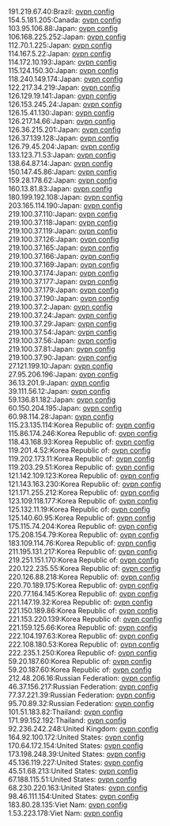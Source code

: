 191.219.67.40:Brazil: [ovpn config](vpn/191_219_67_40.ovpn)  
154.5.181.205:Canada: [ovpn config](vpn/154_5_181_205.ovpn)  
103.95.106.88:Japan: [ovpn config](vpn/103_95_106_88.ovpn)  
106.168.225.252:Japan: [ovpn config](vpn/106_168_225_252.ovpn)  
112.70.1.225:Japan: [ovpn config](vpn/112_70_1_225.ovpn)  
114.167.5.22:Japan: [ovpn config](vpn/114_167_5_22.ovpn)  
114.172.10.193:Japan: [ovpn config](vpn/114_172_10_193.ovpn)  
115.124.150.30:Japan: [ovpn config](vpn/115_124_150_30.ovpn)  
118.240.149.174:Japan: [ovpn config](vpn/118_240_149_174.ovpn)  
122.217.34.219:Japan: [ovpn config](vpn/122_217_34_219.ovpn)  
126.129.19.141:Japan: [ovpn config](vpn/126_129_19_141.ovpn)  
126.153.245.24:Japan: [ovpn config](vpn/126_153_245_24.ovpn)  
126.15.41.130:Japan: [ovpn config](vpn/126_15_41_130.ovpn)  
126.217.14.66:Japan: [ovpn config](vpn/126_217_14_66.ovpn)  
126.36.215.201:Japan: [ovpn config](vpn/126_36_215_201.ovpn)  
126.37.139.128:Japan: [ovpn config](vpn/126_37_139_128.ovpn)  
126.79.45.204:Japan: [ovpn config](vpn/126_79_45_204.ovpn)  
133.123.71.53:Japan: [ovpn config](vpn/133_123_71_53.ovpn)  
138.64.87.14:Japan: [ovpn config](vpn/138_64_87_14.ovpn)  
150.147.45.86:Japan: [ovpn config](vpn/150_147_45_86.ovpn)  
159.28.178.62:Japan: [ovpn config](vpn/159_28_178_62.ovpn)  
160.13.81.83:Japan: [ovpn config](vpn/160_13_81_83.ovpn)  
180.199.192.108:Japan: [ovpn config](vpn/180_199_192_108.ovpn)  
203.165.114.190:Japan: [ovpn config](vpn/203_165_114_190.ovpn)  
219.100.37.110:Japan: [ovpn config](vpn/219_100_37_110.ovpn)  
219.100.37.118:Japan: [ovpn config](vpn/219_100_37_118.ovpn)  
219.100.37.119:Japan: [ovpn config](vpn/219_100_37_119.ovpn)  
219.100.37.126:Japan: [ovpn config](vpn/219_100_37_126.ovpn)  
219.100.37.165:Japan: [ovpn config](vpn/219_100_37_165.ovpn)  
219.100.37.166:Japan: [ovpn config](vpn/219_100_37_166.ovpn)  
219.100.37.169:Japan: [ovpn config](vpn/219_100_37_169.ovpn)  
219.100.37.174:Japan: [ovpn config](vpn/219_100_37_174.ovpn)  
219.100.37.177:Japan: [ovpn config](vpn/219_100_37_177.ovpn)  
219.100.37.179:Japan: [ovpn config](vpn/219_100_37_179.ovpn)  
219.100.37.190:Japan: [ovpn config](vpn/219_100_37_190.ovpn)  
219.100.37.2:Japan: [ovpn config](vpn/219_100_37_2.ovpn)  
219.100.37.24:Japan: [ovpn config](vpn/219_100_37_24.ovpn)  
219.100.37.29:Japan: [ovpn config](vpn/219_100_37_29.ovpn)  
219.100.37.54:Japan: [ovpn config](vpn/219_100_37_54.ovpn)  
219.100.37.56:Japan: [ovpn config](vpn/219_100_37_56.ovpn)  
219.100.37.81:Japan: [ovpn config](vpn/219_100_37_81.ovpn)  
219.100.37.90:Japan: [ovpn config](vpn/219_100_37_90.ovpn)  
27.121.199.10:Japan: [ovpn config](vpn/27_121_199_10.ovpn)  
27.95.206.196:Japan: [ovpn config](vpn/27_95_206_196.ovpn)  
36.13.201.9:Japan: [ovpn config](vpn/36_13_201_9.ovpn)  
39.111.56.12:Japan: [ovpn config](vpn/39_111_56_12.ovpn)  
59.136.81.182:Japan: [ovpn config](vpn/59_136_81_182.ovpn)  
60.150.204.195:Japan: [ovpn config](vpn/60_150_204_195.ovpn)  
60.98.114.28:Japan: [ovpn config](vpn/60_98_114_28.ovpn)  
115.23.135.114:Korea Republic of: [ovpn config](vpn/115_23_135_114.ovpn)  
115.86.174.246:Korea Republic of: [ovpn config](vpn/115_86_174_246.ovpn)  
118.43.168.93:Korea Republic of: [ovpn config](vpn/118_43_168_93.ovpn)  
119.201.4.52:Korea Republic of: [ovpn config](vpn/119_201_4_52.ovpn)  
119.202.173.11:Korea Republic of: [ovpn config](vpn/119_202_173_11.ovpn)  
119.203.29.51:Korea Republic of: [ovpn config](vpn/119_203_29_51.ovpn)  
121.142.109.123:Korea Republic of: [ovpn config](vpn/121_142_109_123.ovpn)  
121.143.163.230:Korea Republic of: [ovpn config](vpn/121_143_163_230.ovpn)  
121.171.255.212:Korea Republic of: [ovpn config](vpn/121_171_255_212.ovpn)  
123.109.118.177:Korea Republic of: [ovpn config](vpn/123_109_118_177.ovpn)  
125.132.11.19:Korea Republic of: [ovpn config](vpn/125_132_11_19.ovpn)  
125.140.60.95:Korea Republic of: [ovpn config](vpn/125_140_60_95.ovpn)  
175.115.74.204:Korea Republic of: [ovpn config](vpn/175_115_74_204.ovpn)  
175.208.154.79:Korea Republic of: [ovpn config](vpn/175_208_154_79.ovpn)  
183.109.114.76:Korea Republic of: [ovpn config](vpn/183_109_114_76.ovpn)  
211.195.131.217:Korea Republic of: [ovpn config](vpn/211_195_131_217.ovpn)  
219.251.151.170:Korea Republic of: [ovpn config](vpn/219_251_151_170.ovpn)  
220.122.235.55:Korea Republic of: [ovpn config](vpn/220_122_235_55.ovpn)  
220.126.88.218:Korea Republic of: [ovpn config](vpn/220_126_88_218.ovpn)  
220.70.189.175:Korea Republic of: [ovpn config](vpn/220_70_189_175.ovpn)  
220.77.164.145:Korea Republic of: [ovpn config](vpn/220_77_164_145.ovpn)  
221.147.19.32:Korea Republic of: [ovpn config](vpn/221_147_19_32.ovpn)  
221.150.189.86:Korea Republic of: [ovpn config](vpn/221_150_189_86.ovpn)  
221.153.220.139:Korea Republic of: [ovpn config](vpn/221_153_220_139.ovpn)  
221.159.125.66:Korea Republic of: [ovpn config](vpn/221_159_125_66.ovpn)  
222.104.197.63:Korea Republic of: [ovpn config](vpn/222_104_197_63.ovpn)  
222.108.180.53:Korea Republic of: [ovpn config](vpn/222_108_180_53.ovpn)  
222.235.1.250:Korea Republic of: [ovpn config](vpn/222_235_1_250.ovpn)  
59.20.187.60:Korea Republic of: [ovpn config](vpn/59_20_187_60.ovpn)  
59.20.187.60:Korea Republic of: [ovpn config](vpn/59_20_187_60.ovpn)  
212.48.206.16:Russian Federation: [ovpn config](vpn/212_48_206_16.ovpn)  
46.37.156.217:Russian Federation: [ovpn config](vpn/46_37_156_217.ovpn)  
77.37.221.39:Russian Federation: [ovpn config](vpn/77_37_221_39.ovpn)  
95.70.89.32:Russian Federation: [ovpn config](vpn/95_70_89_32.ovpn)  
101.51.183.82:Thailand: [ovpn config](vpn/101_51_183_82.ovpn)  
171.99.152.192:Thailand: [ovpn config](vpn/171_99_152_192.ovpn)  
92.236.242.248:United Kingdom: [ovpn config](vpn/92_236_242_248.ovpn)  
164.92.100.172:United States: [ovpn config](vpn/164_92_100_172.ovpn)  
170.64.172.154:United States: [ovpn config](vpn/170_64_172_154.ovpn)  
173.198.248.39:United States: [ovpn config](vpn/173_198_248_39.ovpn)  
45.136.119.227:United States: [ovpn config](vpn/45_136_119_227.ovpn)  
45.51.68.213:United States: [ovpn config](vpn/45_51_68_213.ovpn)  
67.188.115.51:United States: [ovpn config](vpn/67_188_115_51.ovpn)  
68.230.220.163:United States: [ovpn config](vpn/68_230_220_163.ovpn)  
98.46.111.154:United States: [ovpn config](vpn/98_46_111_154.ovpn)  
183.80.28.135:Viet Nam: [ovpn config](vpn/183_80_28_135.ovpn)  
1.53.223.178:Viet Nam: [ovpn config](vpn/1_53_223_178.ovpn)  
